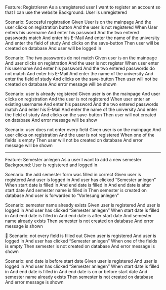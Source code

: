 Feature: Registrieren
As a unregistered user 
I want to register an account
so that I can use the website
Background: User is unregistered

Scenario: Succesful registration
	Given User is on the mainpage
		And the user clicks on registration button
		And the user is not registered
When User enters his username
And enter his password
And the two entered passwords match
And enter his E-Mail
And enter the name of the university
And enter the field of study
		And clicks on the save-button
	Then user will be created on database 
		And user will be logged in

Scenario: The two passwords do not match
	Given user is on the mainpage
		And user clicks on registration
		And the user is not register
	When user enter his username
And enter his password
And the two entered passwords do not match
And enter his E-Mail
And enter the name of the university
And enter the field of study
		And clicks on the save-button
	Then user will not be created on database 
		And error message will be shown

Scenario: user is already registered
	Given user is on the mainpage
		And user clicks on registration
		And the user is not registered
	When user enter an existing username
And enter his password
And the two entered passwords match
And enter his E-Mail
And enter the name of the university
And enter the field of study
		And clicks on the save-button
	Then user will not created on database 
	And error message will be show


Scenario: user does not enter every field
	Given user is on the mainpage
		And user clicks on registration
		And the user is not registered
	When one of the fields is empty
	Then user will not be created on database 
		And error message will be shown

_________________________________________________________________________




Feature: Semester anlegen
As a user 
I want to add a new semester
Background: User is registered and logged in

Scenario: the add semester form was filled in correct
	Given user is registered
		And user is logged in
		And user has clicked “Semester anlegen”
	When start date is filled in
		And end date is filled in
		And end date is after start date
		And semester name is filled in
	Then semester is created on database
		And user is forwarded to “Vorlesung anlegen”

Scenario: semester name already exists
	Given user is registered
		And user is logged in
		And user has clicked “Semester anlegen”
	When start date is filled in
		And end date is filled in
		And end date is after start date
		And semester name already exists
	Then semester is not created on database
		And error message is shown



Scenario: not every field is filled out
	Given user is registered
		And user is logged in
		And user has clicked “Semester anlegen”
	When one of the fields is empty
	Then semester is not created on database
		And error message is shown

Scenario: end date is before start date
	Given user is registered
		And user is logged in
		And user has clicked “Semester anlegen”
	When start date is filled in
		And end date is filled in
		And end date is on or before start date
		And semester name already exists
	Then semester is not created on database
		And error message is shown
